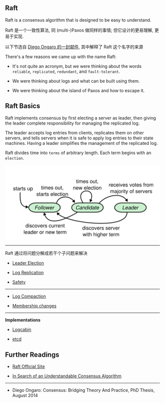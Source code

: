 Raft
---

Raft is a consensus algorithm that is designed to be easy to understand.

Raft 是一个一致性算法, 同 (multi-)Paxos 做同样的事情; 但它设计的更易理解, 更易于实现.


以下节选自 [Diego Ongaro 的一封邮件](https://groups.google.com/forum/#!topic/raft-dev/95rZqptGpmU), 其中解释了 Raft 这个名字的来源

There's a few reasons we came up with the name Raft:

* It's not quite an acronym, but we were thinking about the words `reliable`, `replicated`, `redundant`, and `fault-tolerant`.

* We were thinking about logs and what can be built using them.

* We were thinking about the island of Paxos and how to escape it.



Raft Basics
---
Raft implements consensus by first electing a server as leader, then giving the leader complete responsibility for managing the replicated log.

The leader accepts log entries from clients, replicates them on other servers, and tells servers when it is safe to apply log entries to their state machines. Having a leader simplifies the management of the replicated log.


Raft divides time into `terms` of arbitrary length. Each term begins with an `election`.


![Server State Machine](images/raft_states.png)


- - -

Raft 通过将问题分解成若干个子问题来解决

* [Leader Election](leader_election.md)

* [Log Replication](log_replication.md)

* [Safety](safety.md)

- - -

* [Log Compaction](log_compaction.md)

* [Membership changes](membership.md)

- - -

**Implementations**

* [Logcabin](logcabin.md)

* [etcd](etcd.md)


Further Readings
----

* [Raft Official Site](https://raft.github.io/)

* [In Search of an Understandable Consensus Algorithm](https://raft.github.io/raft.pdf)

- - -

* Diego Ongaro: Consensus: Bridging Theory And Practice, PhD Thesis, August 2014

